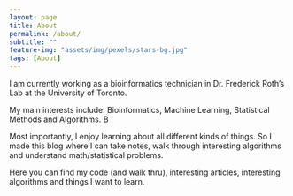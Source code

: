 ```yaml
---
layout: page
title: About
permalink: /about/
subtitle: ""
feature-img: "assets/img/pexels/stars-bg.jpg"
tags: [About]
---
```



I am currently working as a bioinformatics technician in Dr. Frederick Roth’s Lab at the University of Toronto.

My main interests include: Bioinformatics, Machine Learning, Statistical Methods and Algorithms. B
 
Most importantly, I enjoy learning about all different kinds of things. So I made this blog where I can take notes, walk through interesting algorithms and understand math/statistical problems.
 
Here you can find my code (and walk thru), interesting articles, interesting algorithms and things I want to learn.

 